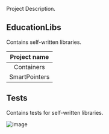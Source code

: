 Project Description.

## EducationLibs

Contains self-written libraries.

| Project name   |
|:--------------:|
| Containers     |
| SmartPointers  |

## Tests

Contains tests for self-written libraries.

![image](https://github.com/aleksvladimir/Learning_C_plusplus_language/assets/62762208/698cf150-cf0e-43fd-9c60-e18528645f56)
